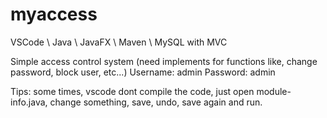 # myaccess
VSCode \ Java \ JavaFX \ Maven \ MySQL with MVC

Simple access control system (need implements for functions like, change password, block user, etc...)
Username: admin
Password: admin

Tips: some times, vscode dont compile the code, just open module-info.java, change something, save, undo, save again and run.